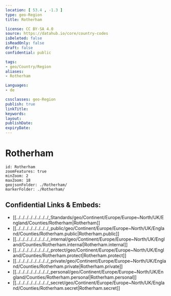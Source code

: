 ```yaml
---
location: [ 53.4 , -1.3 ] 
type: geo-Region
title: Rotherham

license: CC BY-SA 4.0
source: https://datahub.io/core/country-codes
isDeleted: false
isReadOnly: false
draft: false
confidential: public

tags:
- geo/Country/Region
aliases:
- Rotherham

Languages:
- de

cssclasses: geo-Region
publish: true
linkTitle: 
keywords: 
layout: 
publishDate: 
expiryDate: 
---
```


# Rotherham

```leaflet
id: Rotherham
zoomFeatures: true 
minZoom: 2 
maxZoom: 18
geojsonFolder: ./Rotherham/
markerFolder: ./Rotherham/
```


## Confidential Links & Embeds: 
- [[../../../../../../../../_Standards/geo/Continent/Europe/Europe~North/UK/England/Counties/Rotherham|Rotherham]] 
- [[../../../../../../../../_public/geo/Continent/Europe/Europe~North/UK/England/Counties/Rotherham.public|Rotherham.public]] 
- [[../../../../../../../../_internal/geo/Continent/Europe/Europe~North/UK/England/Counties/Rotherham.internal|Rotherham.internal]] 
- [[../../../../../../../../_protect/geo/Continent/Europe/Europe~North/UK/England/Counties/Rotherham.protect|Rotherham.protect]] 
- [[../../../../../../../../_private/geo/Continent/Europe/Europe~North/UK/England/Counties/Rotherham.private|Rotherham.private]] 
- [[../../../../../../../../_personal/geo/Continent/Europe/Europe~North/UK/England/Counties/Rotherham.personal|Rotherham.personal]] 
- [[../../../../../../../../_secret/geo/Continent/Europe/Europe~North/UK/England/Counties/Rotherham.secret|Rotherham.secret]] 

